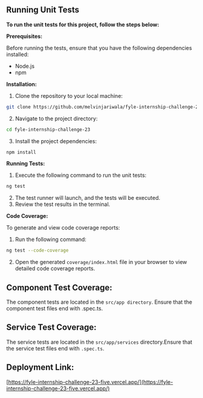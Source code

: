 ## Running Unit Tests

**To run the unit tests for this project, follow the steps below:**

**Prerequisites:**

Before running the tests, ensure that you have the following dependencies installed:

- Node.js
- npm

**Installation:**

1. Clone the repository to your local machine:

```bash
git clone https://github.com/melvinjariwala/fyle-internship-challenge-23.git
```

2. Navigate to the project directory:

```bash
cd fyle-internship-challenge-23
```

3. Install the project dependencies:

```bash
npm install
```

**Running Tests:**

1. Execute the following command to run the unit tests:

```bash
ng test
```

2. The test runner will launch, and the tests will be executed.
3. Review the test results in the terminal.

**Code Coverage:**

To generate and view code coverage reports:

1. Run the following command:

```bash
ng test --code-coverage
```

2. Open the generated `coverage/index.html` file in your browser to view detailed code coverage reports.

## Component Test Coverage:

The component tests are located in the `src/app directory`. Ensure that the component test files end with .spec.ts.

## Service Test Coverage:

The service tests are located in the `src/app/services` directory.Ensure that the service test files end with `.spec.ts`.

## Deployment Link:

[https://fyle-internship-challenge-23-five.vercel.app/](https://fyle-internship-challenge-23-five.vercel.app/)
